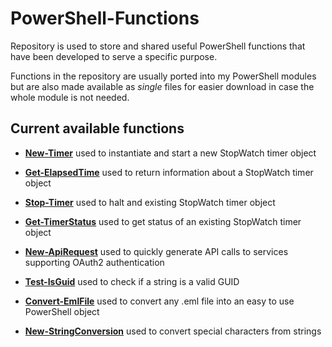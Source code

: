 # PowerShell-Functions

Repository is used to store and shared useful PowerShell functions that have been developed to serve a specific purpose.

Functions in the repository are usually ported into my PowerShell modules but are also made available as *single* files for easier download in case the whole module is not needed.

## Current available functions

- **[New-Timer](https://github.com/PsCustomObject/PowerShell-Functions/blob/master/New-Timer.ps1)** used to instantiate and start a new StopWatch timer object

- **[Get-ElapsedTime](https://github.com/PsCustomObject/PowerShell-Functions/blob/master/Get-ElapsedTime.ps1)** used to return information about a StopWatch timer object

- **[Stop-Timer](https://github.com/PsCustomObject/PowerShell-Functions/blob/master/Stop-Timer.ps1)** used to halt and existing StopWatch timer object

- **[Get-TimerStatus](https://github.com/PsCustomObject/PowerShell-Functions/blob/master/Get-TimerStatus.ps1)** used to get status of an existing StopWatch timer object

- **[New-ApiRequest](https://github.com/PsCustomObject/PowerShell-Functions/blob/master/New-ApiRequest.ps1)** used to quickly generate API calls to services supporting OAuth2 authentication

- **[Test-IsGuid](https://github.com/PsCustomObject/PowerShell-Functions/blob/master/Test-IsGuid.ps1)** used to check if a string is a valid GUID

- **[Convert-EmlFile](https://github.com/PsCustomObject/PowerShell-Functions/blob/master/Convert-EmlFile.ps1)** used to convert any .eml file into an easy to use PowerShell object

- **[New-StringConversion](https://github.com/PsCustomObject/PowerShell-Functions/blob/master/New-StringConversion.ps1)** used to convert special characters from strings
